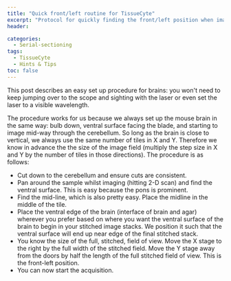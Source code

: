 ```yaml
---
title: "Quick front/left routine for TissueCyte"
excerpt: "Protocol for quickly finding the front/left position when imaging brains on a TissueCyte"
header:

categories:
  - Serial-sectioning
tags: 
  - TissueCyte
  - Hints & Tips
toc: false
---
```


This post describes an easy set up procedure for brains: you won't need to keep jumping over to the scope and sighting with the laser or even set the laser to a visible wavelength. 

The procedure works for us because we always set up the mouse brain in the same way: bulb down, ventral surface facing the blade, and starting to image mid-way through the cerebellum. So long as the brain is close to vertical, we always use the same number of tiles in X and Y. Therefore we know in advance the the size of the image field (multiply the step size in X and Y by the number of tiles in those directions). The procedure is as follows:

- Cut down to the cerebellum and ensure cuts are consistent.
- Pan around the sample whilst imaging (hitting 2-D scan) and find the ventral surface. This is easy because the pons is prominent. 
- Find the mid-line, which is also pretty easy. Place the midline in the middle of the tile.
- Place the ventral edge of the brain (interface of brain and agar) wherever you prefer based on where you want the ventral surface of the brain to begin in your stitched image stacks. We position it such that the ventral surface will end up near edge of the final stitched stack. 
- You know the size of the full, stitched, field of view. Move the X stage to the right by the full width of the stitched field. Move the Y stage away from the doors by half the length of the full stitched field of view. This is the front-left position. 
- You can now start the acquisition. 
